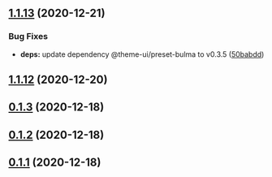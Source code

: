 ## [1.1.13](https://github.com/dds/bosabosa.org/compare/v1.1.12...v1.1.13) (2020-12-21)


### Bug Fixes

* **deps:** update dependency @theme-ui/preset-bulma to v0.3.5 ([50babdd](https://github.com/dds/bosabosa.org/commit/50babdd3c482e8ef690d1641adfdfa9943fc3946))



## [1.1.12](https://github.com/dds/bosabosa.org/compare/v0.1.3...v1.1.12) (2020-12-20)



## [0.1.3](https://github.com/dds/bosabosa.org/compare/v0.1.2...v0.1.3) (2020-12-18)



## [0.1.2](https://github.com/dds/bosabosa.org/compare/v0.1.1...v0.1.2) (2020-12-18)



## [0.1.1](https://github.com/dds/bosabosa.org/compare/v0.1.0...v0.1.1) (2020-12-18)



